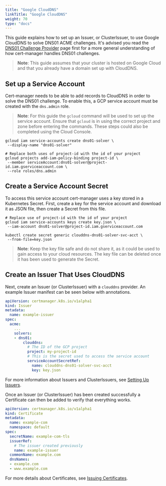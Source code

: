 ```yaml
---
title: "Google CloudDNS"
linkTitle: "Google CloudDNS"
weight: 70
type: "docs"
---
```


This guide explains how to set up an Issuer, or ClusterIssuer, to use
Google CloudDNS to solve DNS01 ACME challenges. It's advised you read the
[DNS01 Challenge Provider](./) page first for a more general
understanding of how cert-manager handles DNS01 challenges.

> **Note**: This guide assumes that your cluster is hosted on Google Cloud and
> that you already have a domain set up with CloudDNS.

Set up a Service Account
------------------------

Cert-manager needs to be able to add records to CloudDNS in order to
solve the DNS01 challenge. To enable this, a GCP service account must be
created with the `dns.admin` role.

> **Note**: For this guide the `gcloud` command will be used to set up the
> service account. Ensure that `gcloud` is in using the correct project and zone
> before entering the commands. These steps could also be completed using
> the Cloud Console.

```shell
gcloud iam service-accounts create dns01-solver \
 --display-name "dns01-solver"

# Replace both uses of project-id with the id of your project
gcloud projects add-iam-policy-binding project-id \
 --member serviceAccount:dns01-solver@project-id.iam.gserviceaccount.com \
 --role roles/dns.admin
```

Create a Service Account Secret
-------------------------------

To access this service account cert-manager uses a key stored in a
Kubernetes Secret. First, create a key for the service account and
download it as JSON file, then create a Secret from this file.

```shell
# Replace use of project-id with the id of your project
gcloud iam service-accounts keys create key.json \
 --iam-account dns01-solver@project-id.iam.gserviceaccount.com

kubectl create secret generic clouddns-dns01-solver-svc-acct \
 --from-file=key.json
```

> **Note**: Keep the key file safe and do not share it, as it could be used to
> gain access to your cloud resources. The key file can be deleted once it has
> been used to generate the Secret.

Create an Issuer That Uses CloudDNS
-----------------------------------

Next, create an Issuer (or ClusterIssuer) with a `clouddns` provider. An
example Issuer manifest can be seen below with annotations.

```yaml
apiVersion: certmanager.k8s.io/v1alpha1
kind: Issuer
metadata:
  name: example-issuer
spec:
  acme:
    ...
    solvers:
    - dns01:
        clouddns:
          # The ID of the GCP project
          project: my-project-id
          # This is the secret used to access the service account
          serviceAccountSecretRef:
            name: clouddns-dns01-solver-svc-acct
            key: key.json
```

For more information about Issuers and ClusterIssuers, see
[Setting Up Issuers](../../).

Once an Issuer (or ClusterIssuer) has been created successfully a
Certificate can then be added to verify that everything works.

```yaml
apiVersion: certmanager.k8s.io/v1alpha1
kind: Certificate
metadata:
  name: example-com
  namespace: default
spec:
  secretName: example-com-tls
  issuerRef:
    # The issuer created previously
    name: example-issuer
  commonName: example.com
  dnsNames:
  - example.com
  - www.example.com
```

For more details about Certificates, see
[Issuing Certificates](../../../../issuing-certificates/).
